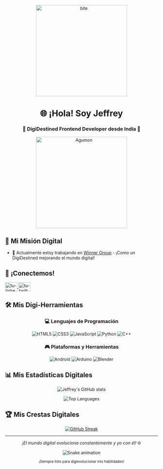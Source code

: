 <div align="center">
  <img src="https://www.svgimages.com/svg-image/s6/kamen-rider-logo-256x256.png" width="300" alt="bite"/>
</div>

<h1 align="center">🌐 ¡Hola! Soy Jeffrey</h1>
<h3 align="center">🚀 DigiDestined Frontend Developer desde India 🚀</h3>

<div align="center">
  <img src="https://i.pinimg.com/originals/17/df/01/17df01ace6a14d6b505480dab5860a86.png" width="300" alt="Agumon"/>
</div>

## 🎯 Mi Misión Digital

- 🔭 Actualmente estoy trabajando en [Winner Group](https://winnergroup.com/) - ¡Como un DigiDestined mejorando el mundo digital!

## 📡 ¡Conectemos!

<p align="left">
  <a href="https://linkedin.com/in/tu-perfil" target="blank">
    <img align="center" src="https://raw.githubusercontent.com/rahuldkjain/github-profile-readme-generator/master/src/images/icons/Social/linked-in-alt.svg" alt="tu-linkedin" height="30" width="40" />
  </a>
  <a href="https://twitter.com/tu-usuario" target="blank">
    <img align="center" src="https://raw.githubusercontent.com/rahuldkjain/github-profile-readme-generator/master/src/images/icons/Social/twitter.svg" alt="tu-twitter" height="30" width="40" />
  </a>
</p>

## 🛠️ Mis Digi-Herramientas

<div align="center">

### 💻 Lenguajes de Programación
![HTML5](https://img.shields.io/badge/HTML5-%23E34F26.svg?style=for-the-badge&logo=html5&logoColor=white)
![CSS3](https://img.shields.io/badge/CSS3-%231572B6.svg?style=for-the-badge&logo=css3&logoColor=white)
![JavaScript](https://img.shields.io/badge/JavaScript-%23F7DF1E.svg?style=for-the-badge&logo=javascript&logoColor=black)
![Python](https://img.shields.io/badge/Python-%233776AB.svg?style=for-the-badge&logo=python&logoColor=white)
![C++](https://img.shields.io/badge/C++-%2300599C.svg?style=for-the-badge&logo=c%2B%2B&logoColor=white)

### 🎮 Plataformas y Herramientas
![Android](https://img.shields.io/badge/Android-%233DDC84.svg?style=for-the-badge&logo=android&logoColor=white)
![Arduino](https://img.shields.io/badge/Arduino-%2300979D.svg?style=for-the-badge&logo=arduino&logoColor=white)
![Blender](https://img.shields.io/badge/Blender-%23F5792A.svg?style=for-the-badge&logo=blender&logoColor=white)

</div>

## 📊 Mis Estadísticas Digitales

<div align="center">
  
![Jeffrey's GitHub stats](https://github-readme-stats.vercel.app/api?username=jeff07k&show_icons=true&theme=default&border_color=2471B3&bg_color=30,0d0d0d,1a1a2e&title_color=2471B3&text_color=ffffff&icon_color=FF9C00)
  
![Top Languages](https://github-readme-stats.vercel.app/api/top-langs/?username=jeff07k&layout=compact&theme=default&border_color=2471B3&bg_color=30,0d0d0d,1a1a2e&title_color=2471B3&text_color=ffffff)

</div>

## 🏆 Mis Crestas Digitales

<div align="center">
  
[![GitHub Streak](https://streak-stats.demolab.com?user=jeff07k&theme=blueberry&border=2471B3&background=0D0D0D&ring=FF9C00&fire=FF9C00&currStreakNum=FFFFFF&sideNums=FFFFFF&currStreakLabel=FFFFFF&sideLabels=FFFFFF&dates=FFFFFF)](https://git.io/streak-stats)

</div>

---

<p align="center">
  <i>¡El mundo digital evoluciona constantemente y yo con él!</i> 🌐
</p>

<div align="center">
  
![Snake animation](https://github.com/jeff07k/jeff07k/blob/output/github-contribution-grid-snake.svg)

</div>

<p align="center">
  <sub>¡Siempre listo para digievolucionar mis habilidades!</sub>
</p>
